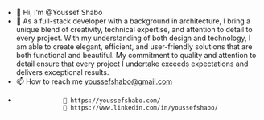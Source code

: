 - 👋 Hi, I’m @Youssef Shabo
- 👀 As a full-stack developer with a background in architecture, I bring a unique blend of creativity, technical expertise, and attention to detail to every project. With my understanding of both design and technology, I am able to create elegant, efficient, and user-friendly solutions that are both functional and beautiful.
My commitment to quality and attention to detail ensure that every project I undertake exceeds expectations and delivers exceptional results.
- 📫 How to reach me youssefshabo@gmail.com
-                  🌟 https://youssefshabo.com/
                   📌 https://www.linkedin.com/in/youssefshabo/
                   
